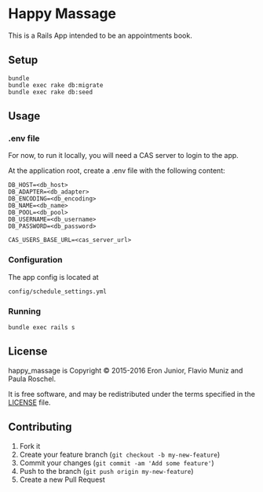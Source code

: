 # Happy Massage

This is a Rails App intended to be an appointments book.

## Setup

```shell
bundle
bundle exec rake db:migrate
bundle exec rake db:seed
```

## Usage

### .env file

For now, to run it locally, you will need a CAS server to login to the app.

At the application root, create a .env file with the following content:

```
DB_HOST=<db_host>
DB_ADAPTER=<db_adapter>
DB_ENCODING=<db_encoding>
DB_NAME=<db_name>
DB_POOL=<db_pool>
DB_USERNAME=<db_username>
DB_PASSWORD=<db_password>

CAS_USERS_BASE_URL=<cas_server_url>
```

### Configuration

The app config is located at
```
config/schedule_settings.yml
```

### Running

```shell
bundle exec rails s
```

## License

happy_massage is Copyright © 2015-2016 Eron Junior, Flavio Muniz and Paula Roschel.

It is free software, and may be redistributed under the terms specified in the
[LICENSE](/LICENSE) file.

## Contributing

1. Fork it
2. Create your feature branch (`git checkout -b my-new-feature`)
3. Commit your changes (`git commit -am 'Add some feature'`)
4. Push to the branch (`git push origin my-new-feature`)
5. Create a new Pull Request
